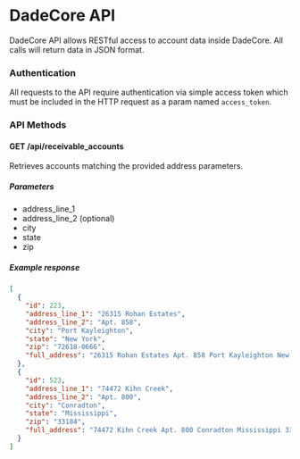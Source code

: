 DadeCore API
============

DadeCore API allows RESTful access to account data inside DadeCore. All calls will return data in JSON format.

### Authentication

All requests to the API require authentication via simple access token which must be included in the HTTP request as a param named `access_token`.

### API Methods

#### GET /api/receivable_accounts
Retrieves accounts matching the provided address parameters.

##### Parameters
- address_line_1
- address_line_2 (optional)
- city
- state
- zip

##### Example response
```json
[
  { 
    "id": 223,
    "address_line_1": "26315 Rohan Estates",
    "address_line_2": "Apt. 858",
    "city": "Port Kayleighton",
    "state": "New York",
    "zip": "72618-0666",
    "full_address": "26315 Rohan Estates Apt. 858 Port Kayleighton New York 72618-0666"
  },
  { 
    "id": 523,
    "address_line_1": "74472 Kihn Creek",
    "address_line_2": "Apt. 800",
    "city": "Conradton",
    "state": "Mississippi",
    "zip": "33184",
    "full_address": "74472 Kihn Creek Apt. 800 Conradton Mississippi 33184"
  }
]
```
